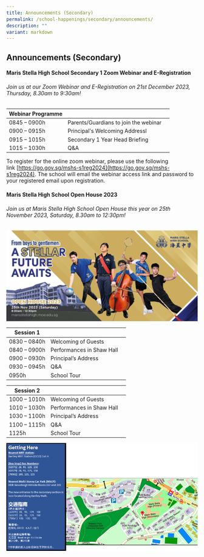 ```yaml
---
title: Announcements (Secondary)
permalink: /school-happenings/secondary/announcements/
description: ""
variant: markdown
---
```

## Announcements (Secondary)


#### Maris Stella High School Secondary 1 Zoom Webinar and E-Registration
###### Join us at our Zoom Webinar and E-Registration on 21st December 2023, Thursday, 8.30am to 9:30am!

| Webinar Programme |  |  |
| -------- | -------- | -------- |
| 0845 – 0900h     | Parents/Guardians to join the webinar |     |
| 0900 – 0915h | Principal's Welcoming Addressl   | |
|0915 – 1015h  |Secondary 1 Year Head Briefing  |  |
| 1015 – 1030h |Q&A  |  |

To register for the online zoom webinar, please use the following link [https://go.gov.sg/mshs-s1reg2024](https://go.gov.sg/mshs-s1reg2024). The school will email the webinar access link and password to your registered email upon registration.



#### Maris Stella High School Open House 2023
###### Join us at Maris Stella High School Open House this year on 25th November 2023, Saturday, 8.30am to 12:30pm!
![](/images/mshs_openhouse.jpg)      

| Session 1 |  |  |
| -------- | -------- | -------- |
| 0830 – 0840h     | Welcoming of Guests |     |
| 0840 – 0900h | Performances in Shaw Hall   | |
|0900 – 0930h  |Principal’s Address  |  |
| 0930 – 0945h |Q&A  |  |
| 0950h  |School Tour  |  |

| Session 2 |  |  |
| -------- | -------- | -------- |
| 1000 – 1010h    | Welcoming of Guests |     |
| 1010 – 1030h | Performances in Shaw Hall   | |
|1030 – 1100h  |Principal’s Address  |  |
| 1100 – 1115h |Q&A  |  |
| 1125h |School Tour  |  |


![](/images/directions%20for%20getting%20to%20mshs.png)